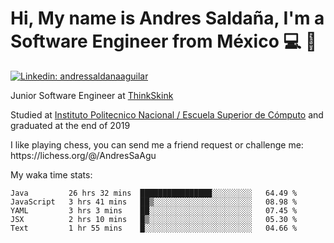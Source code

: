 # Hi, My name is Andres Saldaña, I'm a Software Engineer from México :computer: :boy:

[![Linkedin: andressaldanaaguilar](https://img.shields.io/badge/-andressaldanaaguilar-blue?style=flat-square&logo=Linkedin&logoColor=white&link=https://www.linkedin.com/in/thaianebraga/)](https://www.linkedin.com/in/andressaldanaaguilar)

<p>Junior Software Engineer at <a href="https://www.thinkskink.com/">ThinkSkink</a></p>
<p>Studied at <a href="https://en.wikipedia.org/wiki/ESCOM">Instituto Politecnico Nacional / Escuela Superior de Cómputo</a> and graduated at the end of 2019</p>
<p>I like playing chess, you can send me a friend request or challenge me: https://lichess.org/@/AndresSaAgu</p>

<p> My waka time stats: </p>

<!--START_SECTION:waka-->
```text
Java         26 hrs 32 mins  ████████████████░░░░░░░░░   64.49 % 
JavaScript   3 hrs 41 mins   ██▒░░░░░░░░░░░░░░░░░░░░░░   08.98 % 
YAML         3 hrs 3 mins    ██░░░░░░░░░░░░░░░░░░░░░░░   07.45 % 
JSX          2 hrs 10 mins   █▒░░░░░░░░░░░░░░░░░░░░░░░   05.30 % 
Text         1 hr 55 mins    █░░░░░░░░░░░░░░░░░░░░░░░░   04.66 % 
```
<!--END_SECTION:waka-->
